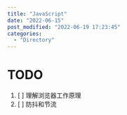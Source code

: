 ```yaml
---
title: "JavaScript"
date: "2022-06-15"
post_modified: "2022-06-19 17:23:45"
categories:
  - "Directory"
---
```


# TODO

1. [ ] 理解浏览器工作原理
2. [ ] 防抖和节流
